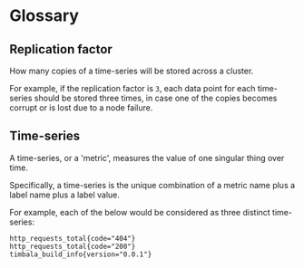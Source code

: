 # Glossary

## Replication factor

How many copies of a time-series will be stored across a cluster.

For example, if the replication factor is `3`, each data point for each
time-series should be stored three times, in case one of the copies becomes
corrupt or is lost due to a node failure.

## Time-series

A time-series, or a 'metric', measures the value of one singular thing over time.

Specifically, a time-series is the unique combination of a metric name plus a
label name plus a label value.

For example, each of the below would be considered as three distinct
time-series:

    http_requests_total{code="404"}
    http_requests_total{code="200"}
    timbala_build_info{version="0.0.1"}
